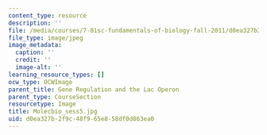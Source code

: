 ```yaml
---
content_type: resource
description: ''
file: /media/courses/7-01sc-fundamentals-of-biology-fall-2011/d0ea327b2f9c48f965e858df0d863ea0_Molecbio_sess5.jpg
file_type: image/jpeg
image_metadata:
  caption: ''
  credit: ''
  image-alt: ''
learning_resource_types: []
ocw_type: OCWImage
parent_title: Gene Regulation and the Lac Operon
parent_type: CourseSection
resourcetype: Image
title: Molecbio_sess5.jpg
uid: d0ea327b-2f9c-48f9-65e8-58df0d863ea0
---
```

